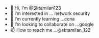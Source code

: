 - 👋 Hi, I’m @Sktamilan123
- 👀 I’m interested in ... network security 
- 🌱 I’m currently learning ...ccna
- 💞️ I’m looking to collaborate on ...google
- 📫 How to reach me ...@sktamilan_122

<!---
Sktamilan123/Sktamilan123 is a ✨ special ✨ repository because its `README.md` (this file) appears on your GitHub profile.
You can click the Preview link to take a look at your changes.
--->
